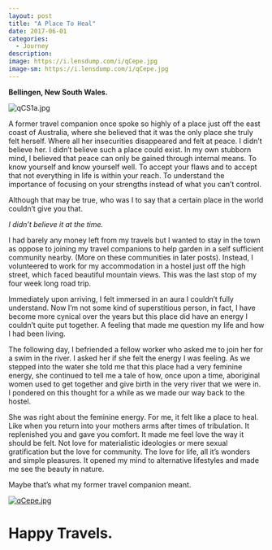 ```yaml
---
layout: post
title: "A Place To Heal"
date: 2017-06-01
categories:
  - Journey
description: 
image: https://i.lensdump.com/i/qCepe.jpg
image-sm: https://i.lensdump.com/i/qCepe.jpg
---
```


**Bellingen, New South Wales.**

![qCS1a.jpg](https://i.lensdump.com/i/qCS1a.jpg)

A former travel companion once spoke so highly of a place just off the east coast of Australia, where she believed that it was the only place she truly felt herself. Where all her insecurities disappeared and felt at peace. I didn’t believe her. I didn’t believe such a place could exist. In my own stubborn mind, I believed that peace can only be gained through internal means. To know yourself and know yourself well. To accept your flaws and to accept that not everything in life is within your reach. To understand the importance of focusing on your strengths instead of what you can’t control.

Although that may be true, who was I to say that a certain place in the world couldn’t give you that.

*I didn’t believe it at the time.*

I had barely any money left from my travels but I wanted to stay in the town as oppose to joining my travel companions to help garden in a self sufficient community nearby. (More on these communities in later posts). Instead, I volunteered to work for my accommodation in a hostel just off the high street, which faced beautiful mountain views. This was the last stop of my four week long road trip.

Immediately upon arriving, I felt immersed in an aura I couldn’t fully understand. Now I’m not some kind of superstitious person, in fact, I have become more cynical over the years but this place did have an energy I couldn’t quite put together. A feeling that made me question my life and how I had been living.

The following day, I befriended a fellow worker who asked me to join her for a swim in the river. I asked her if she felt the energy I was feeling. As we stepped into the water she told me that this place had a very feminine energy, she continued to tell me a tale of how, once upon a time, aboriginal women used to get together and give birth in the very river that we were in. I pondered on this thought for a while as we made our way back to the hostel.

She was right about the feminine energy. For me, it felt like a place to heal. Like when you return into your mothers arms after times of tribulation. It replenished you and gave you comfort. It made me feel love the way it should be felt. Not love for materialistic ideologies or mere sexual gratification but the love for community. The love for life, all it’s wonders and simple pleasures. It opened my mind to alternative lifestyles and made me see the beauty in nature. 

Maybe that’s what my former travel companion meant.

[![qCepe.jpg](https://i.lensdump.com/i/qCepe.jpg)](https://lensdump.com/i/qCepe)

# Happy Travels.

